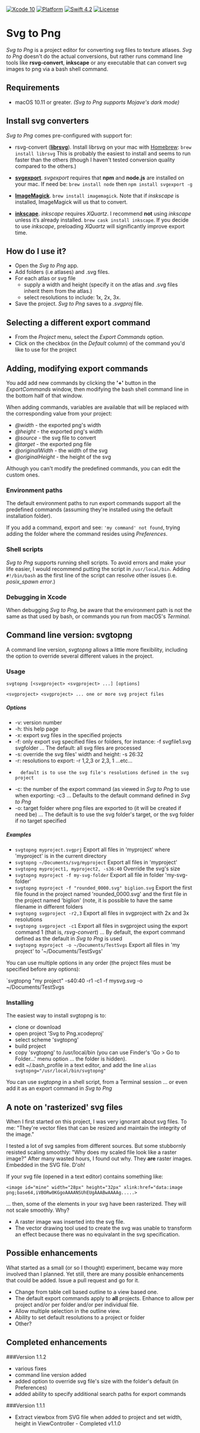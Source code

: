 [![Xcode 10](https://img.shields.io/badge/Xcode-10-blue.svg)](https://developer.apple.com/xcode/)
[![Platform](https://img.shields.io/badge/platforms-macOS-blue.svg)](https://developer.apple.com/platforms/)
[![Swift 4.2](https://img.shields.io/badge/swift-5-red.svg?style=flat)](https://developer.apple.com/swift) [![License](https://img.shields.io/badge/license-MIT-lightgrey.svg)](https://opensource.org/licenses/MIT)

# Svg to Png

*Svg to Png* is a project editor for converting svg files to texture atlases.  *Svg to Png* doesn't do the actual conversions, but rather runs command line tools like **rsvg-convert**, **inkscape** or any executable that can convert svg images to png via a bash shell command.
 
## Requirements

* macOS 10.11 or greater. *(Svg to Png supports Mojave's dark mode)*

## Install svg converters
*Svg to Png* comes pre-configured with support for:

* rsvg-convert (**[librsvg](https://github.com/GNOME/librsvg)**). Install librsvg on your mac with [Homebrew](https://brew.sh): `brew install librsvg` This is probably the easiest to install and seems to run faster than the others (though I haven't tested conversion quality compared to the others.)

* **[svgexport](https://github.com/shakiba/svgexport)**. *svgexport* requires that **npm** and **node.js** are installed on your mac. If need be: `brew install node` then `npm install svgexport -g`

* **[ImageMagick](https://www.imagemagick.org)**. `brew install imagemagick`.  Note that if *inskscape* is installed, ImageMagick will us that to convert.

* **[inkscape](https://www.inkscape.org)**. *inkscape* requires *XQuartz*. I recommend **not** using *inkscape* unless it’s already installed. `brew cask install inkscape`.  If you decide to use *inkscape*, preloading *XQuartz* will significantly improve export time.

## How do I use it?

* Open the *Svg to Png* app. 
* Add folders (i.e atlases) and .svg files.
* For each atlas or svg file 
    * supply a width and height (specify it on the atlas and .svg files inherit them from the atlas.)
    * select resolutions to include: 1x, 2x, 3x.
* Save the project.  *Svg to Png* saves to  a *.svgproj* file.

## Selecting a different export command

* From the *Project* menu, select the *Export Commands* option.
* Click on the checkbox (in the *Default* column) of the command you'd like to use for the project

## Adding, modifying export commands

You add add new commands by clicking the **'+'** button in the *ExportCommands* window, then modifying the bash shell command line in the bottom half of that window.

When adding commands, variables are available that will be replaced with the corresponding value from your project:

* *@width* - the exported png's width
* *@height* - the exported png's width
* *@source* - the svg file to convert
* *@target* - the exported png file
* *@originalWidth* - the width of the svg
* *@originalHeight* - the height of the svg

Although you can't modify the predefined commands, you can edit the custom ones.

### Environment paths

The default environment paths to run export commands support all the predefined commands (assuming they're installed using the default installation folder). 

If you add a command, export and see: `'my command' not found`, trying adding the folder where the command resides using *Preferences*.

### Shell scripts

*Svg to Png* supports running shell scripts. To avoid errors and make your life easier, I would recommend putting the script in `/usr/local/bin`.  Adding `#!/bin/bash` as the first line of the script can resolve other issues (i.e. *posix_spawn error*.)

### Debugging in Xcode

When debugging *Svg to Png*, be aware that the environment path is not the same as that used by bash, or commands you run from macOS's *Terminal*.


## Command line version: svgtopng
A command line version, *svgtopng* allows a little more flexibility, including the option to override several different values in the project.

### Usage

`svgtopng [<svgproject> <svgproject> ...] [options]`

`<svgproject> <svgproject> ... one or more svg project files
`

##### Options

*    -v:	version number
*    -h:	this help page
*    -x:	export svg files in the specified projects
*    -f:	only export svg specified files or folders, for instance: -f svgfile1.svg svgfolder ... The default: all svg files are processed
*    -s:	override the svg files' width and height: -s 26:32
*    -r:	resolutions to export: -r 1,2,3 or 2,3, 1 ...etc... 
* 		default is to use the svg file's resolutions defined in the svg project
*    -c:	the number of the export command (as viewed in *Svg to Png* to use when exporting: -c3 ... Defaults to the default command defined in *Svg to Png*
*    -o:	target folder where png files are exported to (it will be created if need be) ... The default is to use the svg folder's target, or the svg folder if no target specified

##### Examples

* `svgtopng myproject.svgprj` Export all files in 'myproject' where 'myproject' is in the current directory
* `svgtopng ~/Documents/svg/myproject` Export all files in 'myproject' 
* `svgtopng myproject1, myproject2, -s36:40` Override the svg's size 
* `svgtopng myproject -f my-svg-folder`  Export all file in folder 'my-svg-folder'
* `svgtopng myproject -f "rounded_0000.svg" biglion.svg`  Export the first file found in the project named 'rounded_0000.svg' and the first file in the project named 'biglion' (note, it is possible to have the same filename in different folders
* `svgtopng svgproject -r2,3` Export all files in svgproject with 2x and 3x resolutions
* `svgtopng svgproject -c1`  Export all files in svgproject using the export command 1 (that is, *rsvg-convert*) ... By default, the export command defined as the default in *Svg to Png* is used
* `svgtopng myproject -o ~/Documents/TestSvgs` Export all files in 'my project' to '~/Documents/TestSvgs'

You can use multiple options in any order (the project files must be specified before any options):

`svgtopng "my project" -s40:40 -r1 -c1 -f mysvg.svg -o ~/Documents/TestSvgs

### Installing

The easiest way to install svgtopng is to:

* clone or download 
* open project 'Svg to Png.xcodeproj'
* select scheme 'svgtopng'
* build project
* copy 'svgtopng' to /usr/local/bin (you can use Finder's 'Go > Go to Folder...' menu option ... the folder is hidden).
* edit ~/.bash_profile in a text editor, and add the line `alias svgtopng="/usr/local/bin/svgtopng"`

You can use *svgtopng* in a shell script, from a Terminal session ... or even add it as an export command in *Svg to Png*



## A note on 'rasterized' svg files

When I first started on this project, I was very ignorant about svg files. To me: "They're vector files that can be resized and maintain the integrity of the image."

I tested a lot of svg samples from different sources. But some stubbornly resisted scaling smoothly: "Why does my scaled file look like a raster image?" After many wasted hours, I found out why. They **are** raster images. Embedded in the SVG file. D'oh!

If your svg file (opened in a text editor) contains something like: 

`<image id="mine" width="28px" height="32px" xlink:href="data:image png;base64,iVBORw0KGgoAAAANSUhEUgAAABwAAAAg.....>`

... then, some of the elements in your svg have been rasterized. They will not scale smoothly. Why?

* A raster image was inserted into the svg file.
* The vector drawing tool used to create the svg was unable to transform an effect because there was no equivalant in the svg specification.

## Possible enhancements

What started as a small (or so I thought) experiment, became way more involved than I planned. Yet still, there are many possible enhancements that could be added. Issue a pull request and go for it.

* Change from table cell based outline to a view based one.
* The default export commands apply to **all** projects. Enhance to allow per project and/or per folder and/or per individual file.
* Allow multiple selection in the outline view.
* Ability to set default resolutions to a project or folder
* Other?

## Completed enhancements

###Version 1.1.2
* various fixes
* command line version added
* added option to override svg file's size with the folder's default (in Preferences)
* added ability to specify additional search paths for export commands


###Version 1.1.1

* Extract viewbox from SVG file when added to project and set width, height in ViewController - Completed v1.1.0
